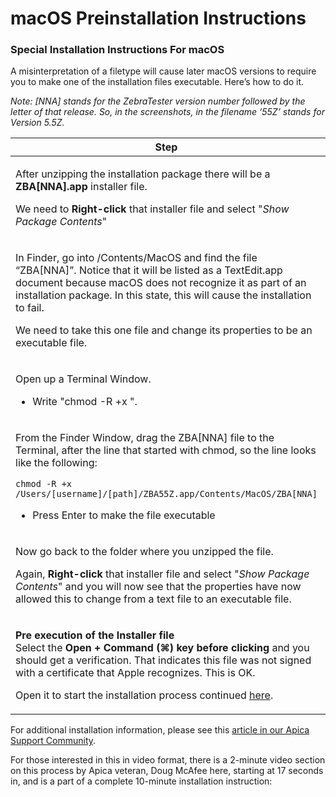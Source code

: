 # macOS Preinstallation Instructions



### Special Installation Instructions For macOS <a href="#macospreinstallationinstructions-specialinstallationinstructionsformacos" id="macospreinstallationinstructions-specialinstallationinstructionsformacos"></a>

A misinterpretation of a filetype will cause later macOS versions to require you to make one of the installation files executable. Here’s how to do it.

_Note: \[NNA] stands for the ZebraTester version number followed by the letter of that release. So, in the screenshots, in the filename ‘55Z’ stands for Version 5.5Z._

| **Step**                                                                                                                                                                                                                                                                                                                                                                                                               | **Screenshot**                 |
| ---------------------------------------------------------------------------------------------------------------------------------------------------------------------------------------------------------------------------------------------------------------------------------------------------------------------------------------------------------------------------------------------------------------------- | ------------------------------ |
| <p>After unzipping the installation package there will be a <strong>ZBA[NNA].app</strong> installer file.</p><p>We need to <strong>Right-click</strong> that installer file and select "<em>Show Package Contents</em>"</p>                                                                                                                                                                                            |                                |
| <p>In Finder, go into /Contents/MacOS and find the file “ZBA[NNA]”. Notice that it will be listed as a TextEdit.app document because macOS does not recognize it as part of an installation package. In this state, this will cause the installation to fail.</p><p>We need to take this one file and change its properties to be an executable file.</p>                                                              |                                |
| <p>Open up a Terminal Window.</p><ul><li>Write "chmod -R +x ".</li></ul>                                                                                                                                                                                                                                                                                                                                               |                                |
| <p>From the Finder Window, drag the ZBA[NNA] file to the Terminal, after the line that started with chmod, so the line looks like the following:</p><p><code>chmod -R +x /Users/[username]/[path]/ZBA55Z.app/Contents/MacOS/ZBA[NNA]</code></p><ul><li>Press Enter to make the file executable</li></ul><p> </p>                                                                                                       |                                |
| <p>Now go back to the folder where you unzipped the file.</p><p>Again, <strong>Right-click</strong> that installer file and select "<em>Show Package Contents</em>" and you will now see that the properties have now allowed this to change from a text file to an executable file.</p>                                                                                                                               | <p></p><p> </p><p> </p><p></p> |
| <p><strong>Pre execution of the Installer file</strong><br>Select the <strong>Open + Command (⌘) key before clicking</strong> and you should get a verification. That indicates this file was not signed with a certificate that Apple recognizes. This is OK.</p><p>Open it to start the installation process continued <a href="https://apica-kb.atlassian.net/wiki/spaces/DAZT/pages/4620832/MacOS+X">here</a>.</p> |                                |

For additional installation information, please see this [article in our Apica Support Community](https://community.apicasystems.com/hc/en-us/community/posts/360010274599--Installation-file-can-t-be-opened-on-ZebraTester-7-0A).

For those interested in this in video format, there is a 2-minute video section on this process by Apica veteran, Doug McAfee here, starting at 17 seconds in, and is a part of a complete 10-minute installation instruction:

